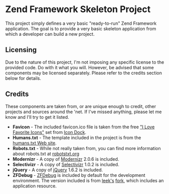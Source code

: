 # Zend Framework Skeleton Project #

This project simply defines a very basic "ready-to-run" Zend Framework application. The goal is to provide a very basic skeleton application from which a developer can build a new project.

## Licensing ##

Due to the nature of this project, I'm not imposing any specific license to the provided code. Do with it what you will. However, be advised that some components may be licensed separately. Please refer to the credits section below for details.

## Credits ##

These components are taken from, or are unique enough to credit, other projects and sources around the 'net. If I've missed anything, please let me know and I'll try to get it listed.

 * **Favicon** - The included favicon.ico file is taken from the free ["I Love Favorite Icons"](http://icondock.com/free/i-love-favorite-icons) set from [Icon Dock](http://icondock.com).
 * **Humans.txt** - The template included in the project is from the [humans.txt Web site](http://humanstxt.org).
 * **Robots.txt** - While not really taken from, you can find more information about robots.txt at [robotstxt.org](http://www.robotstxt.org)
 * **Modernizr** - A copy of [Modernizr](http://www.modernizr.com) 2.0.6 is included.
 * **Selectivizr** - A copy of [Selectivizr](http://selectivizr.com) 1.0.2 is included.
 * **jQuery** - A copy of [jQuery](http://jquery.com) 1.6.2 is included.
 * **ZFDebug** - [ZFDebug](http://code.google.com/p/zfdebug/) is included by default for the development environment. The version included is from [leek's](https://github.com/leek) [fork](https://github.com/leek/zfdebug), which includes an application resource.